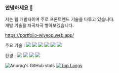 ### 안녕하세요 👋
저는 웹 개발자이며 주로 프론트엔드 기술을 다루고 있습니다.<br>
개발 기술을 차곡차곡 쌓아보겠습니다.

https://portfolio-wjyeop.web.app/

주요 기술 : 
<img src="https://img.shields.io/badge/JavaScript-F7DF1E?style=plastic&logo=JavaScript&logoColor=white"/>
<img src="https://img.shields.io/badge/TypeScript-3178C6?style=plastic&logo=TypeScript&logoColor=white"/>
<img src="https://img.shields.io/badge/HTML-E34F26?style=plastic&logo=HTML&logoColor=white"/>
<img src="https://img.shields.io/badge/CSS-1572B6?style=plastic&logo=CSS&logoColor=white"/>
<img src="https://img.shields.io/badge/React-61DAFB?style=plastic&logo=React&logoColor=white"/>
<img src="https://img.shields.io/badge/Recoil-61DAFB?style=plastic&logo=Recoil&logoColor=white"/>

환경 :
<img src="https://img.shields.io/badge/Github-181717?style=plastic&logo=Github&logoColor=white"/>
<img src="https://img.shields.io/badge/Postman-FF6C37?style=plastic&logo=Postman&logoColor=white"/>
<img src="https://img.shields.io/badge/Swagger-85EA2D?style=plastic&logo=Swagger&logoColor=white"/>
<img src="https://img.shields.io/badge/Figma-F24E1E?style=plastic&logo=Figma&logoColor=white"/>


![Anurag's GitHub stats](https://github-readme-stats.vercel.app/api?username=Wjyeop&count_private=true)
[![Top Langs](https://github-readme-stats.vercel.app/api/top-langs/?username=Wjyeop&layout=compact)](https://github.com/anuraghazra/github-readme-stats)
